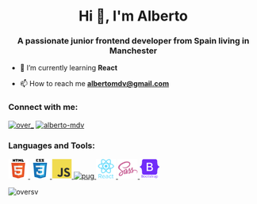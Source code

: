 <h1 align="center">Hi 👋, I'm Alberto</h1>
<h3 align="center">A passionate junior frontend developer from Spain living in Manchester</h3>

- 🌱 I’m currently learning **React**

- 📫 How to reach me **albertomdv@gmail.com**

<h3 align="left">Connect with me:</h3>
<p align="left">
<a href="https://twitter.com/over_" target="blank"><img align="center" src="https://cdn.jsdelivr.net/npm/simple-icons@3.0.1/icons/twitter.svg" alt="over_" height="30" width="40" /></a>
<a href="https://linkedin.com/in/alberto-mdv" target="blank"><img align="center" src="https://cdn.jsdelivr.net/npm/simple-icons@3.0.1/icons/linkedin.svg" alt="alberto-mdv" height="30" width="40" /></a>
</p>

<h3 align="left">Languages and Tools:</h3>
<p align="left"> 

  <a href="https://www.w3.org/html/" target="_blank"> 
    <img src="https://raw.githubusercontent.com/devicons/devicon/master/icons/html5/html5-original-wordmark.svg" alt="html5" width="40" height="40"/> 
  </a> 
  <a href="https://www.w3schools.com/css/" target="_blank"> 
    <img src="https://raw.githubusercontent.com/devicons/devicon/master/icons/css3/css3-original-wordmark.svg" alt="css3" width="40" height="40"/> 
  </a>
  <a href="https://developer.mozilla.org/en-US/docs/Web/JavaScript" target="_blank"> 
    <img src="https://raw.githubusercontent.com/devicons/devicon/master/icons/javascript/javascript-original.svg" alt="javascript" width="40" height="40"/> 
  </a> 
  <a href="https://pugjs.org" target="_blank"> 
    <img src="https://cdn.worldvectorlogo.com/logos/pug.svg" alt="pug" width="40" height="40"/> 
  </a> 
  <a href="https://reactjs.org/" target="_blank"> 
    <img src="https://raw.githubusercontent.com/devicons/devicon/master/icons/react/react-original-wordmark.svg" alt="react" width="40" height="40"/> 
  </a> 
  <a href="https://sass-lang.com" target="_blank"> 
    <img src="https://raw.githubusercontent.com/devicons/devicon/master/icons/sass/sass-original.svg" alt="sass" width="40" height="40"/> 
  </a> 
    <a href="https://getbootstrap.com" target="_blank">
  <img src="https://raw.githubusercontent.com/devicons/devicon/master/icons/bootstrap/bootstrap-plain-wordmark.svg" alt="bootstrap" width="40" height="40"/> 
  </a> 
</p>
<p>
  <img align="center" src="https://github-readme-stats.vercel.app/api/top-langs?username=oversv&show_icons=true&locale=en&layout=compact" alt="oversv" />
</p>
